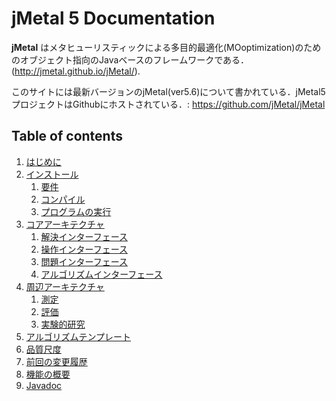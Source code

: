 # jMetal 5 Documentation

**jMetal** はメタヒューリスティックによる多目的最適化(MOoptimization)のためのオブジェクト指向のJavaベースのフレームワークである．
(http://jmetal.github.io/jMetal/).

このサイトには最新バージョンのjMetal(ver5.6)について書かれている．jMetal5プロジェクトはGithubにホストされている．: https://github.com/jMetal/jMetal

## Table of contents
1. [はじめに](introduction.md)
2. [インストール](installation.md)
    1. [要件](requirements.md)
    2. [コンパイル](compiling.md)
    3. [プログラムの実行](running.md)
3. [コアアーキテクチャ](architecture.md)
   1. [解決インターフェース](solution.md)
   2. [操作インターフェース](operator.md)
   3. [問題インターフェース](problem.md)
   4. [アルゴリズムインターフェース](algorithm.md)
4. [周辺アーキテクチャ](peripheralArchitecture.md)
   1. [測定](measures.md)
   2. [評価](evaluators.md)
   3. [実験的研究](experimentalStudies.md)
5. [アルゴリズムテンプレート](algorithmTemplates.md)
6. [品質尺度](qualityIndicators.md)
7. [前回の変更履歴](changelog.md)
8. [機能の概要](features.md)
9. [Javadoc](http://jmetal.github.io/jMetal/apidocs/index.html)
